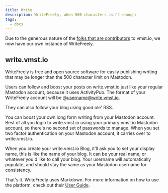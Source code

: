 ```yaml
---
title: Write
description: WriteFreely, when 500 characters isn't enough
tags:
  - docs
---
```


Due to the generous nature of the [folks that are contributors](https://docs.vmst.io/funding) to vmst.io, we now have our own instance of WriteFreely.

## write.vmst.io

WriteFreely is free and open source software for easily publishing writing that may be longer than the 500 character limit on Mastodon.

Users can follow and boost your posts on write.vmst.io just like your regular Mastodon account, because it uses ActivityPub. The format of your WriteFreely account will be @username@write.vmst.io.

They can also follow your blog using good ole' RSS.

You can boost your own long form writing from your Mastodon account. Best of all you login to write.vmst.io using your primary vmst.io Mastodon account, so there's no second set of passwords to manage. When you set two factor authentication on your Mastodon account, it carries over to write.vmst.io.

When you create your write.vmst.io Blog, it'll ask you to set your display name, this is like the name of your blog. It can be your real name, or whatever you'd like to call your blog. Your username will automatically populate, and should stay the same as your Mastodon username for consistency.

That's it. WriteFreely uses Markdown. For more information on how to use the platform, check out their [User Guide](https://writefreely.org/docs/latest/writer).
